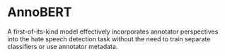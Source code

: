 # AnnoBERT
A first-of-its-kind model effectively incorporates annotator perspectives into the hate speech detection task without the need to train separate classifiers or use annotator metadata.
